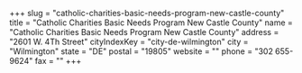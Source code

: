 +++
slug = "catholic-charities-basic-needs-program-new-castle-county"
title = "Catholic Charities Basic Needs Program New Castle County"
name = "Catholic Charities Basic Needs Program New Castle County"
address = "2601 W. 4Th Street"
cityIndexKey = "city-de-wilmington"
city = "Wilmington"
state = "DE"
postal = "19805"
website = ""
phone = "302 655-9624"
fax = ""
+++
